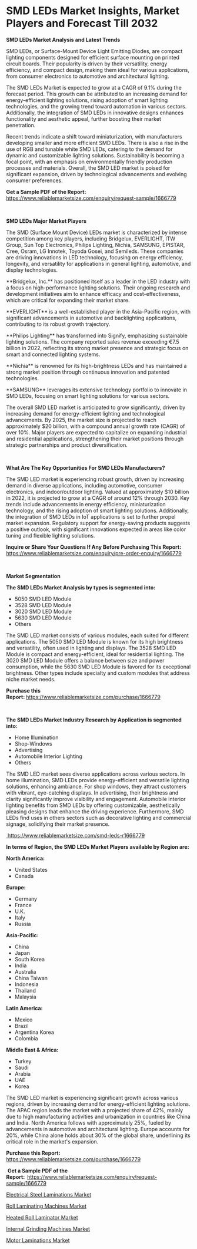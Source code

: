 <p><h1>SMD LEDs Market Insights, Market Players and Forecast Till 2032</h1></p><p><strong>SMD LEDs Market Analysis and Latest Trends</strong></p>
<p><p>SMD LEDs, or Surface-Mount Device Light Emitting Diodes, are compact lighting components designed for efficient surface mounting on printed circuit boards. Their popularity is driven by their versatility, energy efficiency, and compact design, making them ideal for various applications, from consumer electronics to automotive and architectural lighting.</p><p>The SMD LEDs Market is expected to grow at a CAGR of 9.1% during the forecast period. This growth can be attributed to an increasing demand for energy-efficient lighting solutions, rising adoption of smart lighting technologies, and the growing trend toward automation in various sectors. Additionally, the integration of SMD LEDs in innovative designs enhances functionality and aesthetic appeal, further boosting their market penetration.</p><p>Recent trends indicate a shift toward miniaturization, with manufacturers developing smaller and more efficient SMD LEDs. There is also a rise in the use of RGB and tunable white SMD LEDs, catering to the demand for dynamic and customizable lighting solutions. Sustainability is becoming a focal point, with an emphasis on environmentally friendly production processes and materials. Overall, the SMD LED market is poised for significant expansion, driven by technological advancements and evolving consumer preferences.</p></p>
<p><strong>Get a Sample PDF of the Report:&nbsp;</strong> <a href="https://www.reliablemarketsize.com/enquiry/request-sample/1666779?utm_campaign=2003&utm_medium=2&utm_source=Github&utm_content=ia&utm_term=06032025&utm_id=smd-leds">https://www.reliablemarketsize.com/enquiry/request-sample/1666779</a></p>
<p>&nbsp;</p>
<p><strong>SMD LEDs Major Market Players</strong></p>
<p><p>The SMD (Surface Mount Device) LEDs market is characterized by intense competition among key players, including Bridgelux, EVERLIGHT, ITW Group, Sun Top Electronics, Philips Lighting, Nichia, SAMSUNG, EPISTAR, Cree, Osram, LG Innotek, Toyoda Gosei, and Semileds. These companies are driving innovations in LED technology, focusing on energy efficiency, longevity, and versatility for applications in general lighting, automotive, and display technologies.</p><p>**Bridgelux, Inc.** has positioned itself as a leader in the LED industry with a focus on high-performance lighting solutions. Their ongoing research and development initiatives aim to enhance efficacy and cost-effectiveness, which are critical for expanding their market share. </p><p>**EVERLIGHT** is a well-established player in the Asia-Pacific region, with significant advancements in automotive and backlighting applications, contributing to its robust growth trajectory. </p><p>**Philips Lighting** has transformed into Signify, emphasizing sustainable lighting solutions. The company reported sales revenue exceeding €7.5 billion in 2022, reflecting its strong market presence and strategic focus on smart and connected lighting systems.</p><p>**Nichia** is renowned for its high-brightness LEDs and has maintained a strong market position through continuous innovation and patented technologies. </p><p>**SAMSUNG** leverages its extensive technology portfolio to innovate in SMD LEDs, focusing on smart lighting solutions for various sectors.</p><p>The overall SMD LED market is anticipated to grow significantly, driven by increasing demand for energy-efficient lighting and technological advancements. By 2025, the market size is projected to reach approximately $20 billion, with a compound annual growth rate (CAGR) of over 10%. Major players are expected to capitalize on expanding industrial and residential applications, strengthening their market positions through strategic partnerships and product diversification.</p></p>
<p>&nbsp;</p>
<p><strong>What Are The Key Opportunities For SMD LEDs Manufacturers?</strong></p>
<p><p>The SMD LED market is experiencing robust growth, driven by increasing demand in diverse applications, including automotive, consumer electronics, and indoor/outdoor lighting. Valued at approximately $10 billion in 2022, it is projected to grow at a CAGR of around 12% through 2030. Key trends include advancements in energy efficiency, miniaturization technology, and the rising adoption of smart lighting solutions. Additionally, the integration of SMD LEDs in IoT applications is set to further propel market expansion. Regulatory support for energy-saving products suggests a positive outlook, with significant innovations expected in areas like color tuning and flexible lighting solutions.</p></p>
<p><strong>Inquire or Share Your Questions If Any Before Purchasing This Report:</strong> <a href="https://www.reliablemarketsize.com/enquiry/pre-order-enquiry/1666779?utm_campaign=2003&utm_medium=2&utm_source=Github&utm_content=ia&utm_term=06032025&utm_id=smd-leds">https://www.reliablemarketsize.com/enquiry/pre-order-enquiry/1666779</a></p>
<p>&nbsp;</p>
<p><strong>Market Segmentation</strong></p>
<p><strong>The SMD LEDs Market Analysis by types is segmented into:</strong></p>
<p><ul><li>5050 SMD LED Module</li><li>3528 SMD LED Module</li><li>3020 SMD LED Module</li><li>5630 SMD LED Module</li><li>Others</li></ul></p>
<p><p>The SMD LED market consists of various modules, each suited for different applications. The 5050 SMD LED Module is known for its high brightness and versatility, often used in lighting and displays. The 3528 SMD LED Module is compact and energy-efficient, ideal for residential lighting. The 3020 SMD LED Module offers a balance between size and power consumption, while the 5630 SMD LED Module is favored for its exceptional brightness. Other types include specialty and custom modules that address niche market needs.</p></p>
<p><strong>Purchase this Report:&nbsp;</strong><a href="https://www.reliablemarketsize.com/purchase/1666779?utm_campaign=2003&utm_medium=2&utm_source=Github&utm_content=ia&utm_term=06032025&utm_id=smd-leds">https://www.reliablemarketsize.com/purchase/1666779</a></p>
<p>&nbsp;</p>
<p><strong>The SMD LEDs Market Industry Research by Application is segmented into:</strong></p>
<p><ul><li>Home Illumination</li><li>Shop-Windows</li><li>Advertising</li><li>Automobile Interior Lighting</li><li>Others</li></ul></p>
<p><p>The SMD LED market sees diverse applications across various sectors. In home illumination, SMD LEDs provide energy-efficient and versatile lighting solutions, enhancing ambiance. For shop windows, they attract customers with vibrant, eye-catching displays. In advertising, their brightness and clarity significantly improve visibility and engagement. Automobile interior lighting benefits from SMD LEDs by offering customizable, aesthetically pleasing designs that enhance the driving experience. Furthermore, SMD LEDs find uses in others sectors such as decorative lighting and commercial signage, solidifying their market presence.</p></p>
<p><a href="https://www.reliablemarketsize.com/smd-leds-r1666779?utm_campaign=2003&utm_medium=2&utm_source=Github&utm_content=ia&utm_term=06032025&utm_id=smd-leds">&nbsp;https://www.reliablemarketsize.com/smd-leds-r1666779</a></p>
<p><strong>In terms of Region, the SMD LEDs Market Players available by Region are:</strong></p>
<p>
    <p> <strong> North America: </strong>
        <ul>
            <li>United States</li>
            <li>Canada</li>
        </ul>
        </p> 
    <p> <strong> Europe: </strong>
        <ul>
            <li>Germany</li>
            <li>France</li>
            <li>U.K.</li>
            <li>Italy</li>
            <li>Russia</li>
        </ul>
        </p> 
    <p> <strong> Asia-Pacific: </strong>
        <ul>
            <li>China</li>
            <li>Japan</li>
            <li>South Korea</li>
            <li>India</li>
            <li>Australia</li>
            <li>China Taiwan</li>
            <li>Indonesia</li>
            <li>Thailand</li>
            <li>Malaysia</li>
        </ul>
        </p> 
    <p> <strong> Latin America: </strong>
        <ul>
            <li>Mexico</li>
            <li>Brazil</li>
            <li>Argentina Korea</li>
            <li>Colombia</li>
        </ul>
        </p> 
    <p> <strong> Middle East & Africa: </strong>
        <ul>
            <li>Turkey</li>
            <li>Saudi</li>
            <li>Arabia</li>
            <li>UAE</li>
            <li>Korea</li>
        </ul>
    </p>
    </p>
<p><p>The SMD LED market is experiencing significant growth across various regions, driven by increasing demand for energy-efficient lighting solutions. The APAC region leads the market with a projected share of 42%, mainly due to high manufacturing activities and urbanization in countries like China and India. North America follows with approximately 25%, fueled by advancements in automotive and architectural lighting. Europe accounts for 20%, while China alone holds about 30% of the global share, underlining its critical role in the market's expansion.</p></p>
<p><strong>Purchase this Report: </strong><a href="https://www.reliablemarketsize.com/purchase/1666779?utm_campaign=2003&utm_medium=2&utm_source=Github&utm_content=ia&utm_term=06032025&utm_id=smd-leds">https://www.reliablemarketsize.com/purchase/1666779</a></p>
<p>&nbsp;<strong>Get a Sample PDF of the Report:&nbsp;&nbsp;</strong><a href="https://www.reliablemarketsize.com/enquiry/request-sample/1666779?utm_campaign=2003&utm_medium=2&utm_source=Github&utm_content=ia&utm_term=06032025&utm_id=smd-leds">https://www.reliablemarketsize.com/enquiry/request-sample/1666779</a></p>
<p><strong></strong></p>
<p><p><a href="https://github.com/baderloebeli/Market-Research-Report-List-1/blob/main/electrical-steel-laminations-market.md?utm_campaign=2003&utm_medium=2&utm_source=Github&utm_content=ia&utm_term=06032025&utm_id=smd-leds">Electrical Steel Laminations Market</a></p><p><a href="https://github.com/makzzochil/Market-Research-Report-List-1/blob/main/roll-laminating-machines-market.md?utm_campaign=2003&utm_medium=2&utm_source=Github&utm_content=ia&utm_term=06032025&utm_id=smd-leds">Roll Laminating Machines Market</a></p><p><a href="https://github.com/gitfwelday/Market-Research-Report-List-1/blob/main/heated-roll-laminator-market.md?utm_campaign=2003&utm_medium=2&utm_source=Github&utm_content=ia&utm_term=06032025&utm_id=smd-leds">Heated Roll Laminator Market</a></p><p><a href="https://github.com/buseknoden2b/Market-Research-Report-List-1/blob/main/internal-grinding-machines-market.md?utm_campaign=2003&utm_medium=2&utm_source=Github&utm_content=ia&utm_term=06032025&utm_id=smd-leds">Internal Grinding Machines Market</a></p><p><a href="https://github.com/heinslakey2x/Market-Research-Report-List-1/blob/main/motor-laminations-market.md?utm_campaign=2003&utm_medium=2&utm_source=Github&utm_content=ia&utm_term=06032025&utm_id=smd-leds">Motor Laminations Market</a></p></p>